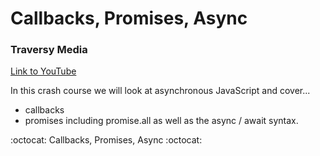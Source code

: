 # Callbacks, Promises, Async
### Traversy Media

[Link to YouTube](https://www.youtube.com/watch?v=PoRJizFvM7s)

In this crash course we will look at asynchronous JavaScript and cover...
* callbacks
* promises including promise.all as well as the async / await syntax.


:octocat: Callbacks, Promises, Async :octocat:
